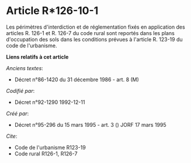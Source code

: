 # Article R*126-10-1

Les périmètres d'interdiction et de réglementation fixés en application des articles R. 126-1 et R. 126-7 du code rural sont
reportés dans les plans d'occupation des sols dans les conditions prévues à l'article R. 123-19 du code de l'urbanisme.

**Liens relatifs à cet article**

_Anciens textes_:

  - Décret n°86-1420 du 31 décembre 1986 - art. 8 (M)

_Codifié par_:

  - Décret n°92-1290 1992-12-11

_Créé par_:

  - Décret n°95-296 du 15 mars 1995 - art. 3 () JORF 17 mars 1995

_Cite_:

  - Code de l'urbanisme R123-19
  - Code rural R126-1, R126-7
